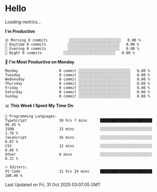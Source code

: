# Hello

<!-- METRICS:START -->
<p><em>Loading metrics…</em></p>
<!-- METRICS:END -->

<!--START_SECTION:waka-->
**I'm Productive**

```text
🌞 Morning 0 commits          ░░░░░░░░░░░░░░░░░░░░░░░░   0.00 % 
🌆 Daytime 0 commits          ░░░░░░░░░░░░░░░░░░░░░░░░   0.00 % 
🌃 Evening 0 commits          ░░░░░░░░░░░░░░░░░░░░░░░░   0.00 % 
🌙 Night 0 commits          ░░░░░░░░░░░░░░░░░░░░░░░░   0.00 % 
```
📅 **I'm Most Productive on Monday**

```text
Monday                   0 commit ░░░░░░░░░░░░░░░░░░░░░░░░   0.00 % 
Tuesday                  0 commit ░░░░░░░░░░░░░░░░░░░░░░░░   0.00 % 
Wednesday                0 commit ░░░░░░░░░░░░░░░░░░░░░░░░   0.00 % 
Thursday                 0 commit ░░░░░░░░░░░░░░░░░░░░░░░░   0.00 % 
Friday                   0 commit ░░░░░░░░░░░░░░░░░░░░░░░░   0.00 % 
Saturday                 0 commit ░░░░░░░░░░░░░░░░░░░░░░░░   0.00 % 
Sunday                   0 commit ░░░░░░░░░░░░░░░░░░░░░░░░   0.00 % 
```

📊 **This Week I Spent My Time On**

```text
💬 Programming Languages: 
TypeScript               30 hrs 7 mins      ████████████████████████   96.45 % 
JSON                     32 mins            ░░░░░░░░░░░░░░░░░░░░░░░░   1.70 % 
JavaScript               16 mins            ░░░░░░░░░░░░░░░░░░░░░░░░   0.87 % 
CSV                      12 mins            ░░░░░░░░░░░░░░░░░░░░░░░░   0.66 % 
Other                    6 mins             ░░░░░░░░░░░░░░░░░░░░░░░░   0.31 % 

🔥 Editors: 
VS Code                  31 hrs 24 mins     ████████████████████████   100.00 % 
```

 Last Updated on Fri, 31 Oct 2025 03:07:05 GMT
<!--END_SECTION:waka-->
